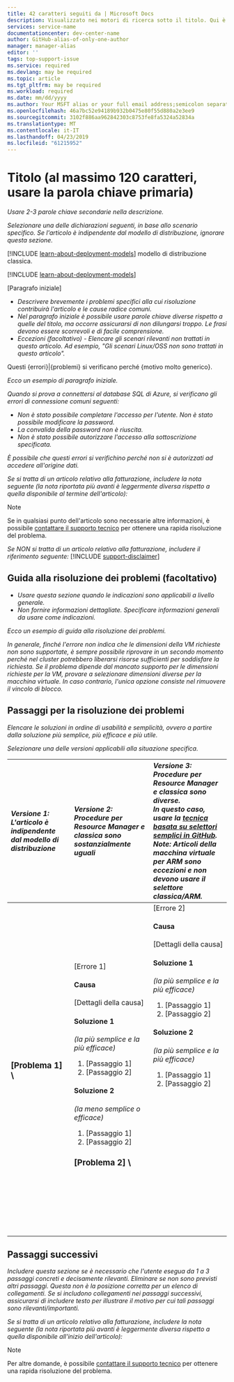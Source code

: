 ```yaml
---
title: 42 caratteri seguiti da | Microsoft Docs
description: Visualizzato nei motori di ricerca sotto il titolo. Qui è disponibile più spazio ed è possibile usare più parole chiave e una spiegazione più descrittiva rispetto al titolo
services: service-name
documentationcenter: dev-center-name
author: GitHub-alias-of-only-one-author
manager: manager-alias
editor: ''
tags: top-support-issue
ms.service: required
ms.devlang: may be required
ms.topic: article
ms.tgt_pltfrm: may be required
ms.workload: required
ms.date: mm/dd/yyyy
ms.author: Your MSFT alias or your full email address;semicolon separates two or more
ms.openlocfilehash: 46a7bc52e94189b932b0475e80f55d880a2e3ee9
ms.sourcegitcommit: 3102f886aa962842303c8753fe8fa5324a52834a
ms.translationtype: MT
ms.contentlocale: it-IT
ms.lasthandoff: 04/23/2019
ms.locfileid: "61215952"
---
```

# <a name="title-maximum-120-characters-target-the-primary-keyword"></a>Titolo (al massimo 120 caratteri, usare la parola chiave primaria)
*Usare 2-3 parole chiave secondarie nella descrizione.*

*Selezionare una delle dichiarazioni seguenti, in base allo scenario specifico. Se l'articolo è indipendente dal modello di distribuzione, ignorare questa sezione.*

[!INCLUDE [learn-about-deployment-models](../../includes/learn-about-deployment-models-rm-include.md)] modello di distribuzione classica.

[!INCLUDE [learn-about-deployment-models](../../includes/learn-about-deployment-models-both-include.md)]

[Paragrafo iniziale]

* *Descrivere brevemente i problemi specifici alla cui risoluzione contribuirà l'articolo e le cause radice comuni.*
* *Nel paragrafo iniziale è possibile usare parole chiave diverse rispetto a quelle del titolo, ma occorre assicurarsi di non dilungarsi troppo. Le frasi devono essere scorrevoli e di facile comprensione.*
* *Eccezioni (facoltativo) - Elencare gli scenari rilevanti non trattati in questo articolo. Ad esempio, "Gli scenari Linux/OSS non sono trattati in questo articolo".*

Questi {errori}|{problemi} si verificano perché {motivo molto generico}.

*Ecco un esempio di paragrafo iniziale.*

*Quando si prova a connettersi al database SQL di Azure, si verificano gli errori di connessione comuni seguenti:*

* *Non è stato possibile completare l'accesso per l'utente. Non è stato possibile modificare la password.*
* *La convalida della password non è riuscita.*
* *Non è stato possibile autorizzare l'accesso alla sottoscrizione specificata.*

*È possibile che questi errori si verifichino perché non si è autorizzati ad accedere all'origine dati.*

*Se si tratta di un articolo relativo alla fatturazione, includere la nota seguente (la nota riportata più avanti è leggermente diversa rispetto a quella disponibile al termine dell'articolo):*

> [!NOTE]
> Se in qualsiasi punto dell'articolo sono necessarie altre informazioni, è possibile [contattare il supporto tecnico](https://portal.azure.com/?#blade/Microsoft_Azure_Support/HelpAndSupportBlade) per ottenere una rapida risoluzione del problema.
> 
> 

*Se NON si tratta di un articolo relativo alla fatturazione, includere il riferimento seguente:*
[!INCLUDE [support-disclaimer](../../includes/support-disclaimer.md)]

## <a name="troubleshooting-guidance-optional"></a>Guida alla risoluzione dei problemi (facoltativo)
* *Usare questa sezione quando le indicazioni sono applicabili a livello generale.*
* *Non fornire informazioni dettagliate. Specificare informazioni generali da usare come indicazioni.*

*Ecco un esempio di guida alla risoluzione dei problemi.*

*In generale, finché l'errore non indica che le dimensioni della VM richieste non sono supportate, è sempre possibile riprovare in un secondo momento perché nel cluster potrebbero liberarsi risorse sufficienti per soddisfare la richiesta. Se il problema dipende dal mancato supporto per le dimensioni richieste per la VM, provare a selezionare dimensioni diverse per la macchina virtuale. In caso contrario, l'unica opzione consiste nel rimuovere il vincolo di blocco.*

## <a name="troubleshooting-steps"></a>Passaggi per la risoluzione dei problemi
*Elencare le soluzioni in ordine di usabilità e semplicità, ovvero a partire dalla soluzione più semplice, più efficace e più utile.*

*Selezionare una delle versioni applicabili alla situazione specifica.*

| <em>Versione 1: L'articolo è indipendente dal modello di distribuzione</em> | <em>Versione 2: Procedure per Resource Manager e classica sono sostanzialmente uguali</em> | <em>Versione 3: Procedure per Resource Manager e classica sono diverse. <br />In questo caso, usare la <a href="https://github.com/Azure/azure-content-pr/blob/master/contributor-guide/custom-markdown-extensions.md#simple-selectors">tecnica basata su selettori semplici in GitHub</a>. <br />Note: Articoli della macchina virtuale per ARM sono eccezioni e non devono usare il selettore classica/ARM.</em> |
|:--- |:--- |:--- |
| <p><h3>[Problema 1] \ |[Errore 1]</h3><h4>Causa</h4>[Dettagli della causa]</p><p><h4>Soluzione 1</h4><em>(la più semplice e la più efficace)</em></p><ol><li>[Passaggio 1]</li><li>[Passaggio 2]</li></ol><p><h4>Soluzione 2</h4><em>(la meno semplice o efficace)</em></p><ol><li>[Passaggio 1]</li><li>[Passaggio 2]</li></ol><p><h3>[Problema 2] \ |[Errore 2]</h3><h4>Causa</h4>[Dettagli della causa]</p><p><h4>Soluzione 1</h4><em>(la più semplice e la più efficace)</em></p><ol><li>[Passaggio 1]</li><li>[Passaggio 2]</li></ol><p><h4>Soluzione 2</h4><em>(la più semplice e la più efficace)</em></p><ol><li>[Passaggio 1]</li><li>[Passaggio 2]</li></ol><br /><br /><br /><br /><br /><br /><br /><br /><br /><br /><br /><br /><br /><br /><br /><br /> |

## <a name="next-steps"></a>Passaggi successivi
*Includere questa sezione se è necessario che l'utente esegua da 1 a 3 passaggi concreti e decisamente rilevanti. Eliminare se non sono previsti altri passaggi. Questa non è la posizione corretta per un elenco di collegamenti. Se si includono collegamenti nei passaggi successivi, assicurarsi di includere testo per illustrare il motivo per cui tali passaggi sono rilevanti/importanti.*

*Se si tratta di un articolo relativo alla fatturazione, includere la nota seguente (la nota riportata più avanti è leggermente diversa rispetto a quella disponibile all'inizio dell'articolo):*

> [!NOTE]
> Per altre domande, è possibile [contattare il supporto tecnico](https://portal.azure.com/?#blade/Microsoft_Azure_Support/HelpAndSupportBlade) per ottenere una rapida risoluzione del problema.
> 
> 

